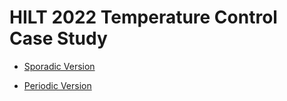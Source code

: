 # HILT 2022 Temperature Control Case Study

- [Sporadic Version](sporadic/)

- [Periodic Version](periodic/)